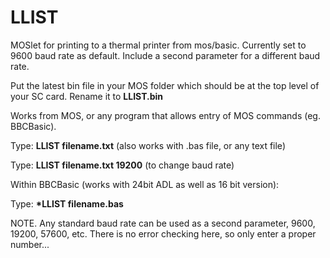 # LLIST
MOSlet for printing to a thermal printer from mos/basic.
Currently set to 9600 baud rate as default.
Include a second parameter for a different baud rate.

Put the latest bin file in your MOS folder which should be at the top level of your SC card. Rename it to <B>LLIST.bin</B>

Works from MOS, or any program that allows entry of MOS commands (eg. BBCBasic).

Type: <B>LLIST filename.txt</B> (also works with .bas file, or any text file)

Type: <B>LLIST filename.txt  19200</B> (to change baud rate)

Within BBCBasic (works with 24bit ADL as well as 16 bit version):

Type: <B>*LLIST filename.bas</B>

NOTE. Any standard baud rate can be used as a second parameter, 9600, 19200, 57600, etc. There is no error checking here, so only enter a proper number...

